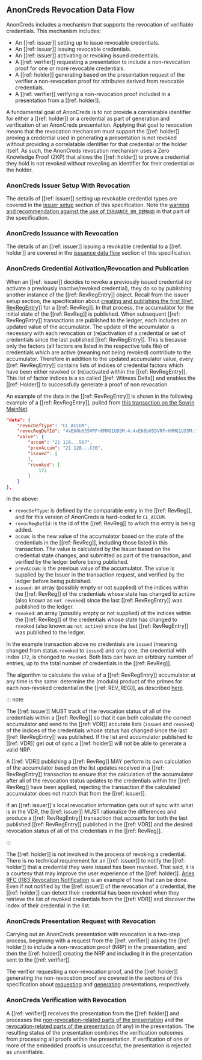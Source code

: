 ## AnonCreds Revocation Data Flow

AnonCreds includes a mechanism that supports the revocation of verifiable
credentials. This mechanism includes:

- An [[ref: issuer]] setting up to issue revocable credentials.
- An [[ref: issuer]] issuing revocable credentials.
- An [[ref: issuer]] activating or revoking issued credentials.
- A [[ref: verifier]] requesting a presentation to include a non-revocation proof
  for one or more revocable credentials.
- A [[ref: holder]] generating based on the presentation request of the verifier a
  non-revocation proof for attributes derived from revocable credentials.
- A [[ref: verifier]] verifying a non-revocation proof included in a
  presentation from a [[ref: holder]].

A fundamental goal of AnonCreds is to not provide a correlatable identifier for
either a [[ref: holder]] or a credential as part of generation and verification
of an AnonCreds presentation. Applying that goal to revocation means that the
revocation mechanism must support the [[ref: holder]] proving a credential used
in generating a presentation is not revoked without providing a correlatable
identifier for that credential or the holder itself. As such, the AnonCreds
revocation mechanism uses a Zero Knowledge Proof (ZKP) that allows the [[ref:
holder]] to prove a credential they hold is not revoked without revealing an
identifier for their credential or the holder.

### AnonCreds Issuer Setup With Revocation

The details of [[ref: issuer]] setting up revokable credential types are covered
in the [issuer setup](#issuer-create-and-publish-revocation-registry-objects)
section of this specification. Note the [warning and recommendation against the
use of `ISSUANCE_ON_DEMAND`](#recommend-not-using-issuanceondemand) in that part
  of the specification.

### AnonCreds Issuance with Revocation

The details of an [[ref: issuer]] issuing a revokable credential to a [[ref:
holder]] are covered in the [issuance data
flow](issue-credential) section of this specification.

### AnonCreds Credential Activation/Revocation and Publication

When an [[ref: issuer]] decides to revoke a previously issued credential (or
activate a previously inactive/revoked credential), they do so by publishing
another instance of the [[ref: RevRegEntry]] object. Recall from the issuer
setup section, the specification about [creating and publishing the first [[ref:
RevRegEntry]]](data_flow_setup.md#creating-the-initial-revocation-registry-entry-object)
for a [[ref: RevReg]]. In that process, the accumulator for the initial state of
the [[ref: RevReg]] is published. When subsequent [[ref: RevRegEntry]]
transactions are published to the ledger, each includes an updated value of the
accumulator. The update of the accumulator is necessary with each revocation or
(re)activation of a credential or set of credentials since the last published
[[ref: RevRegEntry]]. This is because only the factors (all factors are listed
in the respective tails file) of credentials which are active (meaning not being
revoked) contribute to the accumulator. Therefore in addition to the updated
accumulator value, every [[ref: RevRegEntry]] contains lists of indices of
credential factors which have been either revoked or (re)activated within the
[[ref: RevRegEntry]]. This list of factor indices is a so called [[ref: Witness
Delta]] and enables the [[ref: Holder]] to successfully generate a proof of non
revocation. 

An example of the
data in the [[ref: RevRegEntry]] is shown in the following example of a [[ref:
RevRegEntry]], pulled from [this transaction on the Sovrin
MainNet](https://indyscan.io/tx/SOVRIN_MAINNET/domain/140326).

``` json
"data": {
    "revocDefType": "CL_ACCUM",
    "revocRegDefId": "4xE68b6S5VRFrKMMG1U95M:4:4xE68b6S5VRFrKMMG1U95M:3:CL:59232:default:CL_ACCUM:4ae1cc6c-f6bd-486c-8057-88f2ce74e960",
    "value": {
        "accum": "21 116...567",
        "prevAccum": "21 128...C3B",
        "issued": [
        ],
        "revoked": [
            172
        ]
    }
},
```

In the above:

- `revocDefType`: is defined by the comparable entry in the [[ref: RevReg]], and for this
  version of AnonCreds is hard-coded to `CL_ACCUM`.
- `revocRegDefId`: is the Id of the [[ref: RevReg]] to which this entry is
  being added.
- `accum`: is the new value of the accumulator based on the state of the
  credentials in the [[ref: RevReg]], including those listed in this transaction. The
  value is calculated by the Issuer based on the credential state changes, and
  submitted as part of the transaction, and verified by the ledger before being
  published.
- `prevAccum`: is the previous value of the accumulator. The value is supplied
  by the Issuer in the transaction request, and verified by the ledger before
  being published.
- `issued`: an array (possibly empty or not supplied) of the indices within the
  [[ref: RevReg]] of the credentials whose state has changed to `active` (also known as
  `not revoked`) since the last [[ref: RevRegEntry]] was published to the ledger.
- `revoked`: an array (possibly empty or not supplied) of the indices within the
  [[ref: RevReg]] of the credentials whose state has changed to `revoked` (also known as
  `not active`) since the last [[ref: RevRegEntry]] was published to the ledger.

In the example transaction above no credentials are `issued` (meaning changed
from status `revoked` to `issued`) and only one, the credential with index
`172`, is changed to `revoked`. Both lists can have an arbitrary number of
entries, up to the total number of credentials in the [[ref: RevReg]].

The algorithm to calculate the value of a [[ref: RevRegEntry]] accumulator at
any time is the same: determine the (modulo) product of the primes for each
non-revoked credential in the [[ref: REV_REG]], as described
[here](#creating-the-initial-revocation-registry-entry-object).

::: note

The [[ref: issuer]] MUST track of the revocation status of all of the
credentials within a [[ref: RevReg]] so that it can both calculate the correct
accumulator and send to the [[ref: VDR]] accurate lists (`issued` and `revoked`)
of the indices of the credentials whose status has changed since the last [[ref:
RevRegEntry]] was published. If the list and accumulator published to [[ref: VDR]] get out of
sync  a [[ref: holder]] will not be able to generate a valid NRP.

A [[ref: VDR]] publishing a [[ref: RevReg]] MAY perform its own calculation of
the accumulator based on the list updates received in a [[ref: RevRegEntry]]
transaction to ensure that the calculation of the accumulator after all of the
revocation status updates to the credentials within the [[ref: RevReg]] have
been applied, rejecting the transaction if the calculated accumulator does not
match that from the [[ref: issuer]].

If an [[ref: issuer]]'s local revocation information gets out of sync with what
is in the VDR, the [[ref: issuer]] MUST rationalize the differences and produce
a [[ref: RevRegEntry]] transaction that accounts for both the last published
[[ref: RevRegEntry]] published in the [[ref: VDR]] and the desired revocation
status of all of the credentials in the [[ref: RevReg]].

:::

The [[ref: holder]] is not involved in the process of revoking a credential.
There is no technical requirement for an [[ref: issuer]] to notify the [[ref:
holder]] that a credential they were issued has been revoked. That said, it is a
courtesy that may improve the user experience of the [[ref: holder]]. [Aries RFC
0183 Revocation
Notification](https://github.com/hyperledger/aries-rfcs/tree/main/features/0183-revocation-notification)
is an example of how that can be done. Even if not notified by the [[ref:
issuer]] of the revocation of a credential, the [[ref: holder]] can detect their
credential has been revoked when they retrieve the list of revoked credentials
from the [[ref: VDR]] and discover the index of their credential in the list.

### AnonCreds Presentation Request with Revocation

Carrying out an AnonCreds presentation with revocation is a two-step process, beginning with a
request from the [[ref: verifier]] asking the [[ref: holder]] to include a
non-revocation proof (NRP) in the presentation, and then the [[ref: holder]]
creating the NRP and including it in the presentation sent to the [[ref:
verifier]].

The verifier requesting a non-revocation proof, and the [[ref: holder]]
generating the non-revocation proof are covered in the sections of this
specification about [requesting](#request-non-revocation-proofs) and
[generating](#generate-non-revocation-proofs) presentations, respectively.

### AnonCreds Verification with Revocation

A [[ref: verifier]] receives the presentation from the [[ref: holder]] and
processes the [non-revocation-related parts of the presentation](#verify-presentation) and
the [revocation-related parts of the presentation](#verify-non-revocation-proof)
(if any) in the presentation. The resulting status of the presentation combines the
verification outcomes from processing all proofs within the presentation. If
verification of one or more of the embedded proofs is unsuccessful, the
presentation is rejected as unverifiable.
